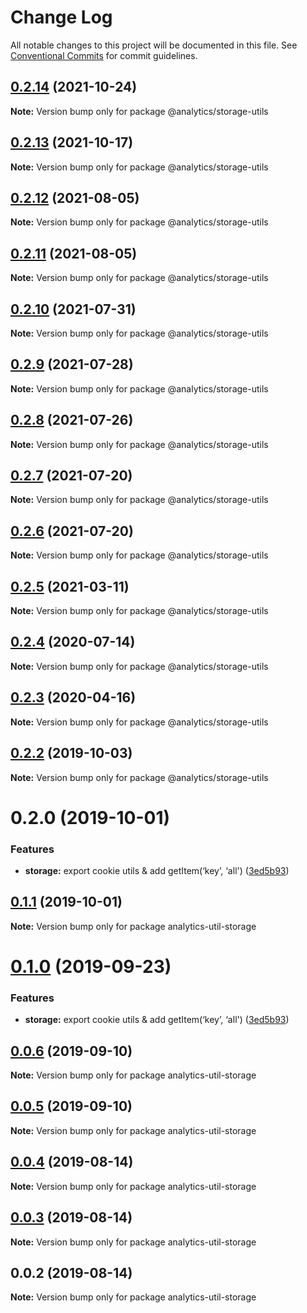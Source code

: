 # Change Log

All notable changes to this project will be documented in this file.
See [Conventional Commits](https://conventionalcommits.org) for commit guidelines.

## [0.2.14](https://github.com/DavidWells/analytics/tree/master/packages/analytics-util-storage/compare/@analytics/storage-utils@0.2.13...@analytics/storage-utils@0.2.14) (2021-10-24)

**Note:** Version bump only for package @analytics/storage-utils





## [0.2.13](https://github.com/DavidWells/analytics/tree/master/packages/analytics-util-storage/compare/@analytics/storage-utils@0.2.12...@analytics/storage-utils@0.2.13) (2021-10-17)

**Note:** Version bump only for package @analytics/storage-utils





## [0.2.12](https://github.com/DavidWells/analytics/tree/master/packages/analytics-util-storage/compare/@analytics/storage-utils@0.2.11...@analytics/storage-utils@0.2.12) (2021-08-05)

**Note:** Version bump only for package @analytics/storage-utils





## [0.2.11](https://github.com/DavidWells/analytics/tree/master/packages/analytics-util-storage/compare/@analytics/storage-utils@0.2.10...@analytics/storage-utils@0.2.11) (2021-08-05)

**Note:** Version bump only for package @analytics/storage-utils





## [0.2.10](https://github.com/DavidWells/analytics/tree/master/packages/analytics-util-storage/compare/@analytics/storage-utils@0.2.9...@analytics/storage-utils@0.2.10) (2021-07-31)

**Note:** Version bump only for package @analytics/storage-utils





## [0.2.9](https://github.com/DavidWells/analytics/tree/master/packages/analytics-util-storage/compare/@analytics/storage-utils@0.2.8...@analytics/storage-utils@0.2.9) (2021-07-28)

**Note:** Version bump only for package @analytics/storage-utils





## [0.2.8](https://github.com/DavidWells/analytics/compare/@analytics/storage-utils@0.2.7...@analytics/storage-utils@0.2.8) (2021-07-26)

**Note:** Version bump only for package @analytics/storage-utils





## [0.2.7](https://github.com/DavidWells/analytics/compare/@analytics/storage-utils@0.2.6...@analytics/storage-utils@0.2.7) (2021-07-20)

**Note:** Version bump only for package @analytics/storage-utils





## [0.2.6](https://github.com/DavidWells/analytics/compare/@analytics/storage-utils@0.2.5...@analytics/storage-utils@0.2.6) (2021-07-20)

**Note:** Version bump only for package @analytics/storage-utils





## [0.2.5](https://github.com/DavidWells/analytics/compare/@analytics/storage-utils@0.2.4...@analytics/storage-utils@0.2.5) (2021-03-11)

**Note:** Version bump only for package @analytics/storage-utils





## [0.2.4](https://github.com/DavidWells/analytics/compare/@analytics/storage-utils@0.2.3...@analytics/storage-utils@0.2.4) (2020-07-14)

**Note:** Version bump only for package @analytics/storage-utils





## [0.2.3](https://github.com/DavidWells/analytics/compare/@analytics/storage-utils@0.2.2...@analytics/storage-utils@0.2.3) (2020-04-16)

**Note:** Version bump only for package @analytics/storage-utils





## [0.2.2](https://github.com/DavidWells/analytics/compare/@analytics/storage-utils@0.2.0...@analytics/storage-utils@0.2.2) (2019-10-03)

**Note:** Version bump only for package @analytics/storage-utils





# 0.2.0 (2019-10-01)


### Features

* **storage:** export cookie utils & add getItem(‘key’, ‘all') ([3ed5b93](https://github.com/DavidWells/analytics/commit/3ed5b93))





## [0.1.1](https://github.com/DavidWells/analytics/compare/analytics-util-storage@0.1.0...analytics-util-storage@0.1.1) (2019-10-01)

**Note:** Version bump only for package analytics-util-storage





# [0.1.0](https://github.com/DavidWells/analytics/compare/analytics-util-storage@0.0.6...analytics-util-storage@0.1.0) (2019-09-23)


### Features

* **storage:** export cookie utils & add getItem(‘key’, ‘all') ([3ed5b93](https://github.com/DavidWells/analytics/commit/3ed5b93))





## [0.0.6](https://github.com/DavidWells/analytics/compare/analytics-util-storage@0.0.5...analytics-util-storage@0.0.6) (2019-09-10)

**Note:** Version bump only for package analytics-util-storage





## [0.0.5](https://github.com/DavidWells/analytics/compare/analytics-util-storage@0.0.4...analytics-util-storage@0.0.5) (2019-09-10)

**Note:** Version bump only for package analytics-util-storage





## [0.0.4](https://github.com/DavidWells/analytics/compare/analytics-util-storage@0.0.3...analytics-util-storage@0.0.4) (2019-08-14)

**Note:** Version bump only for package analytics-util-storage





## [0.0.3](https://github.com/DavidWells/analytics/compare/analytics-util-storage@0.0.2...analytics-util-storage@0.0.3) (2019-08-14)

**Note:** Version bump only for package analytics-util-storage





## 0.0.2 (2019-08-14)

**Note:** Version bump only for package analytics-util-storage
